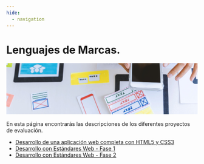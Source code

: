```yaml
---
hide:
  - navigation
---
```


# Lenguajes de Marcas.
![](assets/referencias.jpg)


En esta página encontrarás las descripciones de los diferentes proyectos de evaluación.

* [Desarrollo de una aplicación web completa con HTML5 y CSS3](proyecto1-OLD.md)
* [Desarrollo con Estándares Web - Fase 1](proyecto1.md)
* [Desarrollo con Estándares Web - Fase 2](proyecto2.md)
